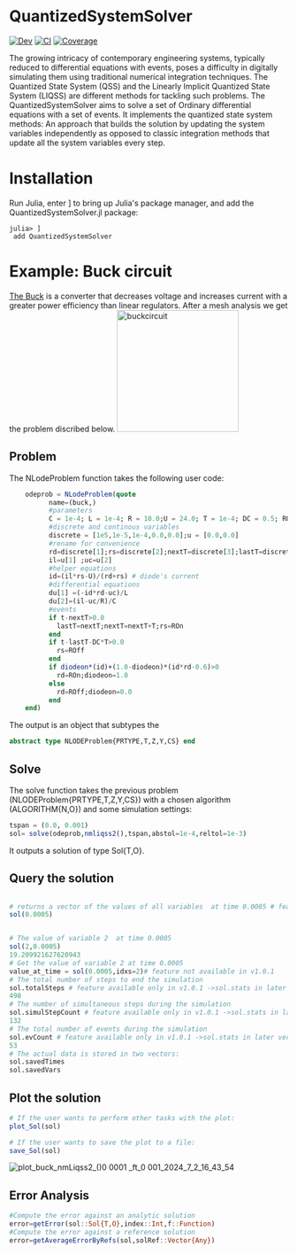 # QuantizedSystemSolver
[![Dev](https://img.shields.io/badge/docs-dev-blue.svg)](https://mongibellili.github.io/QuantizedSystemSolver.jl/dev/)
[![CI](https://github.com/mongibellili/QuantizedSystemSolver/actions/workflows/CI.yml/badge.svg)](https://github.com/mongibellili/QuantizedSystemSolver/actions/workflows/CI.yml)
[![Coverage](https://codecov.io/gh/mongibellili/QuantizedSystemSolver/branch/main/graph/badge.svg)](https://codecov.io/gh/mongibellili/QuantizedSystemSolver)

The growing intricacy of contemporary engineering systems, typically reduced to differential equations with events, poses a difficulty in digitally simulating them using traditional numerical integration techniques. The Quantized State System (QSS) and the Linearly Implicit Quantized State System (LIQSS) are different methods for tackling such problems.
The QuantizedSystemSolver aims to solve a set of Ordinary differential equations with a set of events. It implements the quantized state system methods: An approach that builds the solution by updating the system variables independently as opposed to classic integration methods that update all the system variables every step.

# Installation
Run Julia, enter ] to bring up Julia's package manager, and add the QuantizedSystemSolver.jl package:

```
julia> ]
 add QuantizedSystemSolver
```
 

# Example: Buck circuit
[The Buck](https://en.wikipedia.org/wiki/Buck_converter) is a converter that decreases voltage and increases current with a greater power efficiency than linear regulators. After a mesh analysis we get the problem discribed below.
<img width="220" alt="buckcircuit" src="https://github.com/mongibellili/QuantizedSystemSolver/assets/59377156/c0bcfdbe-ed12-4bb0-8ad1-649ae72dfdd2">

## Problem
The NLodeProblem function takes the following user code:
```julia
    odeprob = NLodeProblem(quote
          name=(buck,)
          #parameters
          C = 1e-4; L = 1e-4; R = 10.0;U = 24.0; T = 1e-4; DC = 0.5; ROn = 1e-5;ROff = 1e5;
          #discrete and continous variables
          discrete = [1e5,1e-5,1e-4,0.0,0.0];u = [0.0,0.0]
          #rename for convenience
          rd=discrete[1];rs=discrete[2];nextT=discrete[3];lastT=discrete[4];diodeon=discrete[5]
          il=u[1] ;uc=u[2]
          #helper equations
          id=(il*rs-U)/(rd+rs) # diode's current
          #differential equations
          du[1] =(-id*rd-uc)/L
          du[2]=(il-uc/R)/C
          #events 
          if t-nextT>0.0 
            lastT=nextT;nextT=nextT+T;rs=ROn
          end
          if t-lastT-DC*T>0.0 
            rs=ROff
          end                          
          if diodeon*(id)+(1.0-diodeon)*(id*rd-0.6)>0
            rd=ROn;diodeon=1.0
          else
            rd=ROff;diodeon=0.0
          end     
    end)
```
The output is an object that subtypes the

```julia 
abstract type NLODEProblem{PRTYPE,T,Z,Y,CS} end
```

## Solve
The solve function takes the previous problem (NLODEProblem{PRTYPE,T,Z,Y,CS}) with a chosen algorithm (ALGORITHM{N,O}) and some simulation settings:

 ```julia
tspan = (0.0, 0.001)
 sol= solve(odeprob,nmliqss2(),tspan,abstol=1e-4,reltol=1e-3)
```
It outputs a solution of type Sol{T,O}.

## Query the solution

```julia

# returns a vector of the values of all variables  at time 0.0005 # feature not available in v1.0.1
sol(0.0005)


# The value of variable 2  at time 0.0005
sol(2,0.0005)
19.209921627620943
# Get the value of variable 2 at time 0.0005
value_at_time = sol(0.0005,idxs=2)# feature not available in v1.0.1
# The total number of steps to end the simulation
sol.totalSteps # feature available only in v1.0.1 ->sol.stats in later versions
498
# The number of simultaneous steps during the simulation
sol.simulStepCount # feature available only in v1.0.1 ->sol.stats in later versions
132
# The total number of events during the simulation
sol.evCount # feature available only in v1.0.1 ->sol.stats in later versions
53
# The actual data is stored in two vectors:
sol.savedTimes
sol.savedVars
```

## Plot the solution

```julia
# If the user wants to perform other tasks with the plot:
plot_Sol(sol)
```
```julia
# If the user wants to save the plot to a file:
save_Sol(sol)
```
![plot_buck_nmLiqss2_()_0 0001_ _ft_0 001_2024_7_2_16_43_54](https://github.com/mongibellili/QuantizedSystemSolver/assets/59377156/00bee649-d337-445a-9ddb-9669076d8ffa)

## Error Analysis

```julia
#Compute the error against an analytic solution
error=getError(sol::Sol{T,O},index::Int,f::Function)
#Compute the error against a reference solution
error=getAverageErrorByRefs(sol,solRef::Vector{Any})
```

